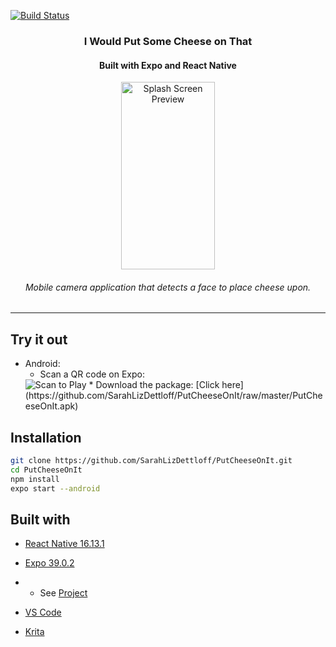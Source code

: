  [![Build Status](https://travis-ci.com/SarahLizDettloff/PutCheeseOnIt.svg?branch=master)](https://travis-ci.org/travis-ci/travis-web)
<a align="center">
    <h3 align="center">I Would Put Some Cheese on That</h3>
</a>
<h4 align="center">Built with Expo and React Native</h4>
<p align="center">
      <img src="https://github.com/SarahLizDettloff/PutCheeseOnIt/blob/master/assets/splash.gif?raw=true" width="150" height="300" alt="Splash Screen Preview">
</p>
<h6 align="center">Mobile camera application that detects a face to place cheese upon.</h6>

---
## Try it out
  * Android: 
     * Scan a QR code on Expo: 
      <img src="https://github.com/SarahLizDettloff/PutCheeseOnIt/blob/master/assets/QRSample.png?raw=true" alt="Scan to Play">
     * Download the package: [Click here](https://github.com/SarahLizDettloff/PutCheeseOnIt/raw/master/PutCheeseOnIt.apk)

## Installation

```bash
git clone https://github.com/SarahLizDettloff/PutCheeseOnIt.git
cd PutCheeseOnIt
npm install
expo start --android
```

## Built with
* [React Native 16.13.1](https://facebook.github.io/react-native/)

* [Expo 39.0.2](https://expo.io/)
* * See [Project](https://expo.io/@sarahdettloff/projects/PutCheeseOnIt)

* [VS Code](https://code.visualstudio.com/)

* [Krita](https://krita.org/en/)
